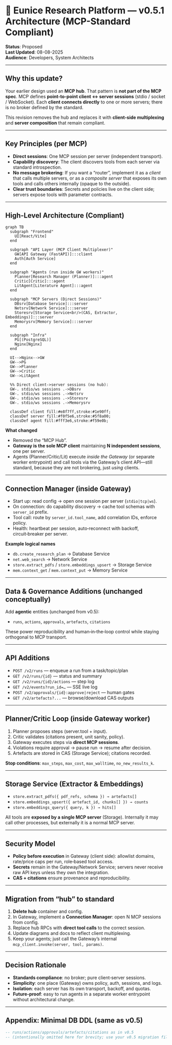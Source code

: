 # 🧠 Eunice Research Platform — v0.5.1 Architecture (MCP-Standard Compliant)

**Status**: Proposed  
**Last Updated**: 08-08-2025  
**Audience**: Developers, System Architects

---

## Why this update?
Your earlier design used an **MCP hub**. That pattern is **not part of the MCP spec**. MCP defines **point‑to‑point client ↔ server sessions** (stdio / socket / WebSocket). Each **client connects directly** to one or more servers; there is no broker defined by the standard.

This revision removes the hub and replaces it with **client‑side multiplexing** and **server composition** that remain compliant.

---

## Key Principles (per MCP)
- **Direct sessions**: One MCP session per server (independent transport).
- **Capability discovery**: The client discovers tools from each server via standard introspection.
- **No message brokering**: If you want a “router”, implement it as a *client* that calls multiple servers, or as a *composite server* that exposes its own tools and calls others internally (opaque to the outside).
- **Clear trust boundaries**: Secrets and policies live on the client side; servers expose tools with parameter contracts.

---

## High-Level Architecture (Compliant)

```mermaid
graph TB
  subgraph "Frontend"
    UI[React/Vite]
  end

  subgraph "API Layer (MCP Client Multiplexer)"
    GW[API Gateway (FastAPI)]:::client
    Auth[Auth Service]
  end

  subgraph "Agents (run inside GW workers)"
    Planner[Research Manager (Planner)]:::agent
    Critic[Critic]:::agent
    LitAgent[Literature Agent]:::agent
  end

  subgraph "MCP Servers (Direct Sessions)"
    DBsrv[Database Service]:::server
    Netsrv[Network Service]:::server
    Storesrv[Storage Service<br/>(CAS, Extractor, Embeddings)]:::server
    Memorysrv[Memory Service]:::server
  end

  subgraph "Infra"
    PG[(PostgreSQL)]
    Nginx[Nginx]
  end

  UI-->Nginx-->GW
  GW-->PG
  GW-->Planner
  GW-->Critic
  GW-->LitAgent

  %% Direct client->server sessions (no hub):
  GW-. stdio/ws sessions .->DBsrv
  GW-. stdio/ws sessions .->Netsrv
  GW-. stdio/ws sessions .->Storesrv
  GW-. stdio/ws sessions .->Memorysrv

  classDef client fill:#e8f7ff,stroke:#1e90ff;
  classDef server fill:#f0f5e6,stroke:#5f8a00;
  classDef agent fill:#fff3e6,stroke:#f59e0b;
```

**What changed**
- Removed the “MCP Hub”.  
- **Gateway is the sole MCP client** maintaining **N independent sessions**, one per server.  
- Agents (Planner/Critic/Lit) execute *inside the Gateway* (or separate worker entrypoint) and call tools via the Gateway’s client API—still standard, because they are not brokering, just *using* clients.

---

## Connection Manager (inside Gateway)
- Start up: read config → open one session per server (`stdio|tcp|ws`).
- On connection: do capability discovery → cache tool schemas with `server_id` prefix.
- Tool call: route by `server_id.tool_name`, add correlation IDs, enforce policy.
- Health: heartbeat per session, auto‑reconnect with backoff, circuit‑breaker per server.

**Example logical names**
- `db.create_research_plan` → Database Service
- `net.web_search` → Network Service
- `store.extract_pdfs` / `store.embeddings_upsert` → Storage Service
- `mem.context_get` / `mem.context_put` → Memory Service

---

## Data & Governance Additions (unchanged conceptually)
Add **agentic** entities (unchanged from v0.5):
- `runs`, `actions`, `approvals`, `artefacts`, `citations`

These power reproducibility and human‑in‑the‑loop control while staying orthogonal to MCP transport.

---

## API Additions
- `POST /v2/runs` — enqueue a run from a task/topic/plan
- `GET /v2/runs/{id}` — status and summary
- `GET /v2/runs/{id}/actions` — step log
- `GET /v2/events?run_id=…` — SSE live log
- `POST /v2/approvals/{id}:approve|reject` — human gates
- `GET /v2/artefacts?...` — browse/download CAS outputs

---

## Planner/Critic Loop (inside Gateway worker)
1. Planner proposes steps (server.tool + input).
2. Critic validates (citations present, unit sanity, policy).
3. Gateway executes steps via **direct MCP sessions**.
4. Violations require approval → pause run → resume after decision.
5. Artefacts are stored in CAS (Storage Service); citations recorded.

**Stop conditions**: `max_steps`, `max_cost`, `max_walltime`, `no_new_results_k`.

---

## Storage Service (Extractor & Embeddings)
- `store.extract_pdfs({ pdf_refs, schema }) → artefacts[]`
- `store.embeddings_upsert({ artefact_id, chunks[] }) → counts`
- `store.embeddings_query({ query, k }) → hits[]`

All tools are **exposed by a single MCP server** (Storage). Internally it may call other processes, but externally it is a normal MCP server.

---

## Security Model
- **Policy before execution** in Gateway (client side): allowlist domains, rate/price caps per run, role‑based tool access.
- **Secrets** remain in the Gateway/Network Service; servers never receive raw API keys unless they own the integration.
- **CAS + citations** ensure provenance and reproducibility.

---

## Migration from “hub” to standard
1. **Delete hub** container and config.
2. In Gateway, implement a **Connection Manager**: open N MCP sessions from config.
3. Replace hub RPCs with **direct tool calls** to the correct session.
4. Update diagrams and docs to reflect client multiplexing.
5. Keep your agents; just call the Gateway’s internal `mcp_client.invoke(server, tool, params)`.

---

## Decision Rationale
- **Standards compliance**: no broker; pure client‑server sessions.
- **Simplicity**: one place (Gateway) owns policy, auth, sessions, and logs.
- **Isolation**: each server has its own transport, backoff, and quotas.
- **Future‑proof**: easy to run agents in a separate worker entrypoint without architectural change.

---

## Appendix: Minimal DB DDL (same as v0.5)
```sql
-- runs/actions/approvals/artefacts/citations as in v0.5
-- (intentionally omitted here for brevity; use your v0.5 migration files)
```
